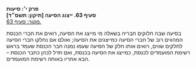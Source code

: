 **פרק י׳: סיעות**  
**סעיף 63. ייצוג הסיעה [תיקון: תשס״ד]**  
[מקור: סעיף 63. ](https://he.wikisource.org/wiki/חוק_הכנסת#סעיף_63)  

בסיעה שבה חלוקים חבריה בשאלה מי מייצג את הסיעה, רואים את חברי הכנסת המהווים רוב של חברי הסיעה כמייצגים את הסיעה; ואולם אם נחלקו חברי הסיעה לחלקים שווים, רואים אותו חלק של הסיעה שעמו נמנה חבר הכנסת שעמד בראש רשימת המועמדים לכנסת, כמייצג את הסיעה בכנסת, ואם חדל לכהן כחבר הכנסת – הבא אחריו באותה רשימת המועמדים.